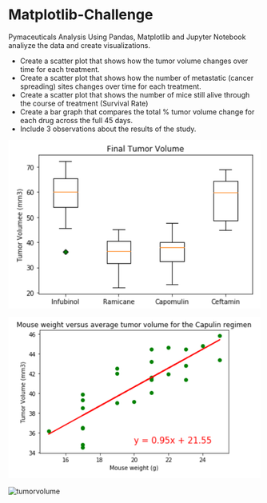 # Matplotlib-Challenge
Pymaceuticals Analysis
Using Pandas, Matplotlib and Jupyter Notebook analiyze the data and create visualizations.

* Create a scatter plot that shows how the tumor volume changes over time for each treatment.
* Create a scatter plot that shows how the number of metastatic (cancer spreading) sites changes over time for each treatment.
* Create a scatter plot that shows the number of mice still alive through the course of treatment (Survival Rate)
* Create a bar graph that compares the total % tumor volume change for each drug across the full 45 days.
* Include 3 observations about the results of the study.


![FinalTumorVolume](Images/FinalTumorVolume.png)

![Mouseweight](Images/Mouseweightvstumor.png)

![tumorvolume](Images/tumorvolumeovertimepoing.png)